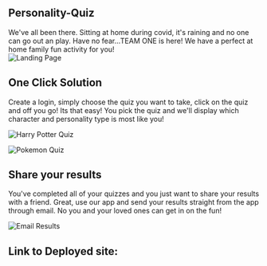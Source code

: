 ## Personality-Quiz

We've all been there. Sitting at home during covid, it's raining and no one can go out an play. Have no fear...TEAM ONE is here! We have a perfect at home family fun activity for you!  
![Landing Page]()

## One Click Solution

Create a login, simply choose the quiz you want to take, click on the quiz and off you go! Its that easy! You pick the quiz and we'll display which character and personality type is most like you!

![Harry Potter Quiz]()

![Pokemon Quiz]()

## Share your results

You've completed all of your quizzes and you just want to share your results with a friend. Great, use our app and send your results straight from the app through email. No you and your loved ones can get in on the fun!

![Email Results]()

## Link to Deployed site:

